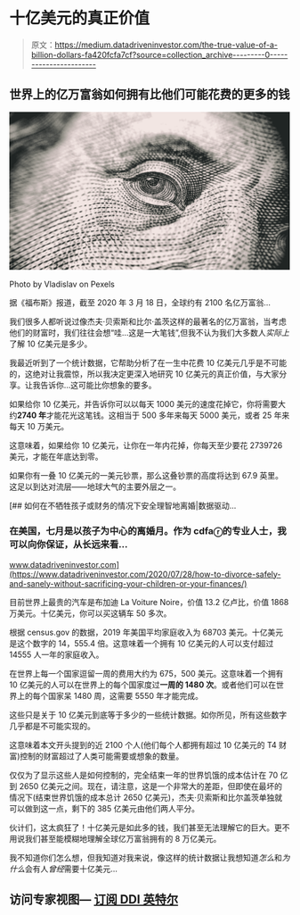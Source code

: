 # 十亿美元的真正价值

> 原文：<https://medium.datadriveninvestor.com/the-true-value-of-a-billion-dollars-fa420fcfa7cf?source=collection_archive---------0----------------------->

## 世界上的亿万富翁如何拥有比他们可能花费的更多的钱

![](img/6e48a85916b6f27a81fd1b02da64f43d.png)

Photo by Vladislav on Pexels

据《福布斯》报道，截至 2020 年 3 月 18 日，全球约有 2100 名亿万富翁…

我们很多人都听说过像杰夫·贝索斯和比尔·盖茨这样的最著名的亿万富翁，当考虑他们的财富时，我们往往会想“哇…这是一大笔钱”,但我不认为我们大多数人*实际上*了解 10 亿美元是多少。

我最近听到了一个统计数据，它帮助分析了在一生中花费 10 亿美元几乎是不可能的，这绝对让我震惊，所以我决定更深入地研究 10 亿美元的真正价值，与大家分享。让我告诉你…这可能比你想象的要多。

如果给你 10 亿美元，并告诉你可以以每天 1000 美元的速度花掉它，你将需要大约**2740 年**才能花光这笔钱。这相当于 500 多年来每天 5000 美元，或者 25 年来每天 10 万美元。

这意味着，如果给你 10 亿美元，让你在一年内花掉，你每天至少要花 2739726 美元，才能在年底达到零。

如果你有一叠 10 亿美元的一美元钞票，那么这叠钞票的高度将达到 67.9 英里。这足以到达对流层——地球大气的主要外层之一。

[](https://www.datadriveninvestor.com/2020/07/28/how-to-divorce-safely-and-sanely-without-sacrificing-your-children-or-your-finances/) [## 如何在不牺牲孩子或财务的情况下安全理智地离婚|数据驱动…

### 在美国，七月是以孩子为中心的离婚月。作为 cdfaⓡ的专业人士，我可以向你保证，从长远来看…

www.datadriveninvestor.com](https://www.datadriveninvestor.com/2020/07/28/how-to-divorce-safely-and-sanely-without-sacrificing-your-children-or-your-finances/) 

目前世界上最贵的汽车是布加迪 La Voiture Noire，价值 13.2 亿卢比，价值 1868 万美元。十亿美元，你可以买这辆车 50 多次。

根据 census.gov 的数据，2019 年美国平均家庭收入为 68703 美元。十亿美元是这个数字的 14，555.4 倍。这意味着一个拥有 10 亿美元的人可以支付超过 14555 人一年的家庭收入。

在世界上每一个国家逗留一周的费用大约为 675，500 美元。这意味着一个拥有 10 亿美元的人可以在世界上的每个国家度过**一周的 1480 次**。或者他们可以在世界上的每个国家呆 1480 周，这需要 5550 年才能完成。

这些只是关于 10 亿美元到底等于多少的一些统计数据。如你所见，所有这些数字几乎都是不可能实现的。

这意味着本文开头提到的近 2100 个人(他们每个人都拥有超过 10 亿美元的 T4 财富)控制的财富超过了人类可能需要或想象的数量。

仅仅为了显示这些人是如何控制的，完全结束一年的世界饥饿的成本估计在 70 亿到 2650 亿美元之间。现在，请注意，这是一个非常大的差距，但即使在最坏的情况下(结束世界饥饿的成本总计 2650 亿美元)，杰夫·贝索斯和比尔盖茨单独就可以做到这一点，剩下的 385 亿美元由他们两人平分。

伙计们，这太疯狂了！十亿美元是如此多的钱，我们甚至无法理解它的巨大。更不用说我们甚至能模糊地理解全球亿万富翁拥有的 8 万亿美元。

我不知道你们怎么想，但我知道对我来说，像这样的统计数据让我想知道*怎么*和*为什么*会有人*曾经*需要十亿美元…

## 访问专家视图— [订阅 DDI 英特尔](https://datadriveninvestor.com/ddi-intel)